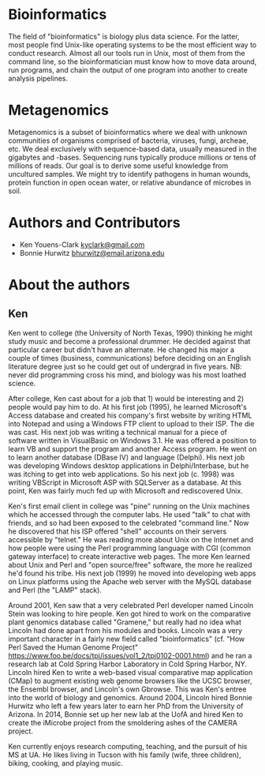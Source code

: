 # Bioinformatics

The field of "bioinformatics" is biology plus data science.  For the latter, most people find Unix-like operating systems to be the most efficient way to conduct research. Almost all our tools run in Unix, most of them from the command line, so the bioinformatician must know how to move data around, run programs, and chain the output of one program into another to create analysis pipelines.

# Metagenomics

Metagenomics is a subset of bioinformatics where we deal with unknown communities of organisms comprised of bacteria, viruses, fungi, archeae, etc.  We deal exclusively with sequence-based data, usually measured in the gigabytes and -bases.  Sequencing runs typically produce millions or tens of millions of reads.  Our goal is to derive some useful knowledge from uncultured samples.  We might try to identify pathogens in human wounds, protein function in open ocean water, or relative abundance of microbes in soil.

# Authors and Contributors

* Ken Youens-Clark <kyclark@gmail.com>
* Bonnie Hurwitz <bhurwitz@email.arizona.edu>

# About the authors

## Ken

Ken went to college (the University of North Texas, 1990) thinking he might study music and become  a professional drummer.  He decided against that particular career but didn't have an alternate.  He changed his major a couple of times (business, communications) before deciding on an English literature degree just so he could get out of undergrad in five years.  NB: never did programming cross his mind, and biology was his most loathed science.

After college, Ken cast about for a job that 1) would be interesting and 2) people would pay him to do.  At his first job (1995), he learned Microsoft's Access database and created his company's first website by writing HTML into Notepad and using a Windows FTP client to upload to their ISP.  The die was cast.  His next job was writing a technical manual for a piece of software written in VisualBasic on Windows 3.1.  He was offered a position to learn VB and support the program and another Access program.  He went on to learn another database (DBase IV) and language (Delphi).  His next job was developing Windows desktop applications in Delphi/Interbase, but he was itching to get into web applications.  So his next job (c. 1998) was writing VBScript in Microsoft ASP with SQLServer as a database.  At this point, Ken was fairly much fed up with Microsoft and rediscovered Unix.

Ken's first email client in college was "pine" running on the Unix machines which he accessed through the computer labs.  He used "talk" to chat with friends, and so had been exposed to the celebrated "command line."  Now he discovered that his ISP offered "shell" accounts on their servers accessible by "telnet."  He was reading more about Unix on the Internet and how people were using the Perl programming language with CGI (common gateway interface) to create interactive web pages.  The more Ken learned about Unix and Perl and "open source/free" software, the more he realized he'd found his tribe.  His next job (1999) he moved into developing web apps on Linux platforms using the Apache web server with the MySQL database and Perl (the "LAMP" stack).

Around 2001, Ken saw that a very celebrated Perl developer named Lincoln Stein was looking to hire people.  Ken got hired to work on the comparative plant genomics database called "Gramene," but really had no idea what Lincoln had done apart from his modules and books.  Lincoln was a very important character in a fairly new field called "bioinformatics" (cf. "How Perl Saved the Human Genome Project" https://www.foo.be/docs/tpj/issues/vol1_2/tpj0102-0001.html) and he ran a research lab at Cold Spring Harbor Laboratory in Cold Spring Harbor, NY.  Lincoln hired Ken to write a web-based visual comparative map application (CMap) to augment existing web genome browsers like the UCSC browser, the Ensembl browser, and Lincoln's own Gbrowse.  This was Ken's entree into the world of biology and genomics.  Around 2004, Lincoln hired Bonnie Hurwitz who left a few years later to earn her PhD from the University of Arizona.  In 2014, Bonnie set up her new lab at the UofA and hired Ken to create the iMicrobe project from the smoldering ashes of the CAMERA project.

Ken currently enjoys research computing, teaching, and the pursuit of his MS at UA.  He likes living in Tucson with his family (wife, three children), biking, cooking, and playing music.